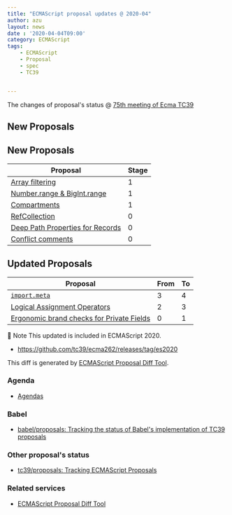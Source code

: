 ```yaml
---
title: "ECMAScript proposal updates @ 2020-04"
author: azu
layout: news
date : '2020-04-04T09:00'
category: ECMAScript
tags:
    - ECMAScript
    - Proposal
    - spec
    - TC39


---
```


The changes of proposal's status @ [75th meeting of Ecma TC39][Agendas]

## New Proposals

## New Proposals

| Proposal                                                                                                    | Stage |
| ----------------------------------------------------------------------------------------------------------- | ----- |
| [Array filtering](https://github.com/tc39/proposal-array-filtering)                                         | 1     |
| [Number.range & BigInt.range](https://github.com/Jack-Works/proposal-Number.range)                          | 1     |
| [Compartments](https://github.com/bmeck/proposal-compartments)                                              | 1     |
| [RefCollection](https://github.com/rricard/proposal-refcollection/)                                         | 0     |
| [Deep Path Properties for Records](https://github.com/rickbutton/proposal-deep-path-properties-for-record/) | 0     |
| [Conflict comments](https://github.com/jugglinmike/proposal-conflict-comment)                               | 0     |


## Updated Proposals

| Proposal                                                                                             | From  | To    |
| ---------------------------------------------------------------------------------------------------- | ----- | ----- |
| [`import.meta`](https://github.com/tc39/proposal-import-meta)                                        | 3     | 4     |
| [Logical Assignment Operators](https://github.com/tc39/proposal-logical-assignment)                  | 2     | 3     |
| [Ergonomic brand checks for Private Fields](https://github.com/ljharb/proposal-private-fields-in-in) | 0     | 1     |


:memo: Note This updated is included in ECMAScript 2020.

- <https://github.com/tc39/ecma262/releases/tag/es2020>

This diff is generated by [ECMAScript Proposal Diff Tool](https://azu.github.io/ecmascript-proposals-json/).

### Agenda

- [Agendas][]

### Babel

- [babel/proposals: Tracking the status of Babel's implementation of TC39 proposals](https://github.com/babel/proposals)

### Other proposal's status 

- [tc39/proposals: Tracking ECMAScript Proposals](https://github.com/tc39/proposals)

### Related services

- [ECMAScript Proposal Diff Tool](https://azu.github.io/ecmascript-proposals-json/)

[Agendas]: https://github.com/tc39/agendas/blob/master/2020/03.md
